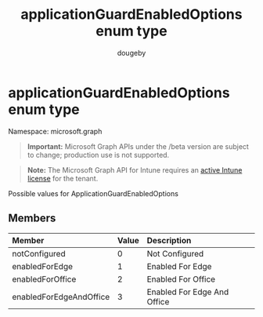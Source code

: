﻿---
title: "applicationGuardEnabledOptions enum type"
description: "Possible values for ApplicationGuardEnabledOptions"
author: "dougeby"
localization_priority: Normal
ms.prod: "intune"
doc_type: enumPageType
---

# applicationGuardEnabledOptions enum type

Namespace: microsoft.graph

> **Important:** Microsoft Graph APIs under the /beta version are subject to change; production use is not supported.

> **Note:** The Microsoft Graph API for Intune requires an [active Intune license](https://go.microsoft.com/fwlink/?linkid=839381) for the tenant.

Possible values for ApplicationGuardEnabledOptions

## Members

| Member                  | Value | Description                 |
| :---------------------- | :---- | :-------------------------- |
| notConfigured           | 0     | Not Configured              |
| enabledForEdge          | 1     | Enabled For Edge            |
| enabledForOffice        | 2     | Enabled For Office          |
| enabledForEdgeAndOffice | 3     | Enabled For Edge And Office |
